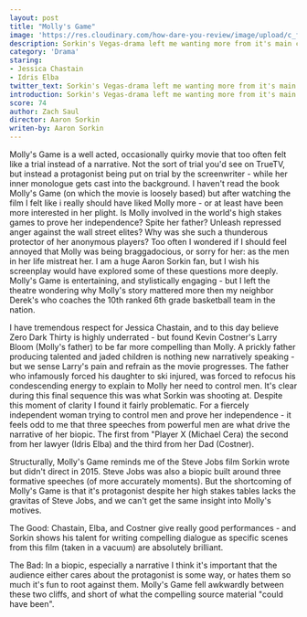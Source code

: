```yaml
---
layout: post
title: "Molly's Game"
image: 'https://res.cloudinary.com/how-dare-you-review/image/upload/c_fill,h_399,w_760/v1528829062/mollys-game.jpg'
description: Sorkin's Vegas-drama left me wanting more from it's main characters - but the source material still carries it.    
category: 'Drama'
staring:
- Jessica Chastain
- Idris Elba
twitter_text: Sorkin's Vegas-drama left me wanting more from it's main characters - but the source material still carries it.
introduction: Sorkin's Vegas-drama left me wanting more from it's main characters - but the source material still carries it.
score: 74
author: Zach Saul
director: Aaron Sorkin
writen-by: Aaron Sorkin
---
```

Molly's Game is a well acted, occasionally quirky movie that too often felt like a trial instead of a narrative. Not the sort of trial you'd see on TrueTV, but instead a protagonist being put on trial by the screenwriter - while her inner monologue gets cast into the background. I haven't read the book Molly's Game (on which the movie is loosely based) but after watching the film I felt like i really should have liked Molly more - or at least have been more interested in her plight. Is Molly involved in the world's high stakes games to prove her independence? Spite her father? Unleash repressed anger against the wall street elites? Why was she such a thunderous protector of her anonymous players? Too often I wondered if I should feel annoyed that Molly was being braggadocious, or sorry for her: as the men in her life mistreat her. I am a huge Aaron Sorkin fan, but I wish his screenplay would have explored some of these questions more deeply. Molly's Game is entertaining, and stylistically engaging - but I left the theatre wondering why Molly's story mattered more then my neighbor Derek's who coaches the 10th ranked 6th grade basketball team in the nation.

I have tremendous respect for Jessica Chastain, and to this day believe Zero Dark Thirty is highly underrated - but found Kevin Costner's Larry Bloom (Molly's father) to be far more compelling than Molly. A prickly father producing talented and jaded children is nothing new narratively speaking - but we sense Larry's pain and refrain as the movie progresses. The father who infamously forced his daughter to ski injured, was forced to refocus his condescending energy to explain to Molly her need to control men. It's clear during this final sequence this was what Sorkin was shooting at. Despite this moment of clarity I found it fairly problematic. For a fiercely independent woman trying to control men and prove her independence - it feels odd to me that three speeches from powerful men are what drive the narrative of her biopic. The first from "Player X (Michael Cera) the second from her lawyer (Idris Elba) and the third from her Dad (Costner).

Structurally, Molly's Game reminds me of the Steve Jobs film Sorkin wrote but didn't direct in 2015. Steve Jobs was also a biopic built around three formative speeches (of more accurately moments). But the shortcoming of Molly's Game is that it's protagonist despite her high stakes tables lacks the gravitas of Steve Jobs, and we can't get the same insight into Molly's motives.

The Good: Chastain, Elba, and Costner give really good performances - and Sorkin shows his talent for writing compelling dialogue as specific scenes from this film (taken in a vacuum) are absolutely brilliant.

The Bad: In a biopic, especially a narrative I think it's important that the audience either cares about the protagonist is some way, or hates them so much it's fun to root against them. Molly's Game fell awkwardly between these two cliffs, and short of what the compelling source material "could have been".
